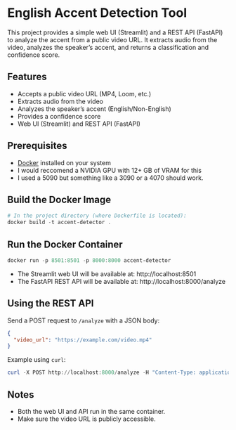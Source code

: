 # English Accent Detection Tool

This project provides a simple web UI (Streamlit) and a REST API (FastAPI) to analyze the accent from a public video URL. It extracts audio from the video, analyzes the speaker’s accent, and returns a classification and confidence score.

## Features
- Accepts a public video URL (MP4, Loom, etc.)
- Extracts audio from the video
- Analyzes the speaker’s accent (English/Non-English)
- Provides a confidence score
- Web UI (Streamlit) and REST API (FastAPI)

## Prerequisites
- [Docker](https://www.docker.com/products/docker-desktop) installed on your system
- I would reccomend a NVIDIA GPU with 12+ GB of VRAM for this
- I used a 5090 but something like a 3090 or a 4070 should work.

## Build the Docker Image
```powershell
# In the project directory (where Dockerfile is located):
docker build -t accent-detector .
```

## Run the Docker Container
```powershell
docker run -p 8501:8501 -p 8000:8000 accent-detector
```

- The Streamlit web UI will be available at: http://localhost:8501
- The FastAPI REST API will be available at: http://localhost:8000/analyze

## Using the REST API
Send a POST request to `/analyze` with a JSON body:
```json
{
  "video_url": "https://example.com/video.mp4"
}
```

Example using `curl`:
```powershell
curl -X POST http://localhost:8000/analyze -H "Content-Type: application/json" -d '{"video_url": "https://example.com/video.mp4"}'
```

## Notes
- Both the web UI and API run in the same container.
- Make sure the video URL is publicly accessible.
